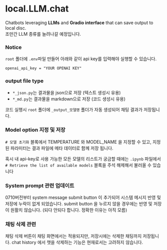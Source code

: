 # local.LLM.chat
Chatbots leveraging **LLMs** and **Gradio interface** that can save output to local disc.\
조만간 LLM 종류를 늘려나갈 예정입니다. 

### Notice
`root` 폴더에 `.env`파일 만들어 아래와 같이 api key를 입력해야 실행할 수 있습니다. 
```
openai_api_key = "YOUR OPENAI KEY"
```


### output file type

- `*_json.py`는 결과물을 json으로 저장 (텍스트 생성시 유용)
- `*_md.py`는 결과물을 markdown으로 저장 (코드 생성시 유용)

코드 실행시 `root` 폴더에 `_output_모델명` 폴더가 자동 생성되어 채팅 결과가 저장됩니다.

### Model option 지정 및 저장
`# 모델 초기화` 블록에서 TEMPERATURE 와 MODEL_NAME 을 지정할 수 있고, 지정된 파라미터는 결과 파일에 메타 데이터로 함께 저장 됩니다. 

혹시 내 api-key로 사용 가능한 모든 모델의 리스트가 궁금할 때에는 `.ipynb` 파일에서 `# Retrieve the list of available models` 블록을 주석 해제해서 불러올 수 있습니다 

### System prompt 관련 업데이트
0710버전부터 system message submit button 이 추가되어 시스템 메시지 반영 및 저장에 누락이 없게 되었습니다. 
submit button 을 누르지 않을 경우에는 반영 및 저장이 원활치 않습니다. (되다 안되다 합니다. 정확한 이유는 아직 모름)

### 채팅 삭제 관련
채팅 삭제 버튼이 채팅 화면에서는 적용되지만, 저장시에는 삭제한 채팅까지 저장됩니다. 
chat history 에서 챗을 삭제하는 기능은 현재로서는 고려하지 않습니다. 

